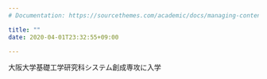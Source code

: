 ```yaml
---
# Documentation: https://sourcethemes.com/academic/docs/managing-content/

title: ""
date: 2020-04-01T23:32:55+09:00

---
```

大阪大学基礎工学研究科システム創成専攻に入学